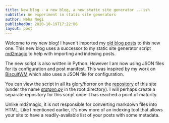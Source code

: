 ```yaml
---
title: New blog - a new blog, a new static site generator ...ish
subtitle: An experiment in static site generators
author: Neha Negi
publishedOn: 2020-10-19T17:22:06
layout: post
---
```


Welcome to my new blog! I haven't imported my [old blog posts](http://csiew.github.io/blog) to this new one. This new blog uses a successor to my static site generator script [md2magic](http://github.com/csiew/md2magic) to help with importing and indexing posts.

The new script is also written in Python. However I am now using JSON files for its configuration and post manifest. This was inspired by my work on [BiscuitWM](http://github.com/csiew/biscuitwm) which also uses a JSON file for configuration.

You can view the script in all its glory/horror on the [repository](http://github.com/csiew/website) of this site (under the name [_statgen.py_](https://github.com/csiew/website/blob/master/statgen.py) in the root directory). I will perhaps create a separate repository for this script once it has reached a point of maturity.

Unlike md2magic, it is not responsible for converting markdown files into HTML. Like I mentioned earlier, it's now more of an indexing tool that allows your site to have a readily-available list of your posts with some metadata.

